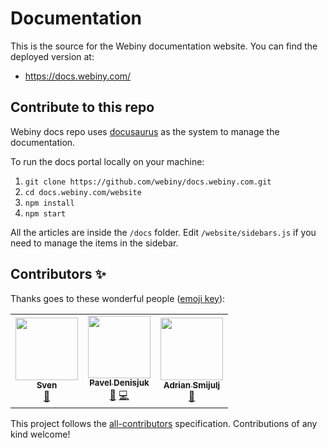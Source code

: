# Documentation

This is the source for the Webiny documentation website.
You can find the deployed version at:
- https://docs.webiny.com/


## Contribute to this repo

Webiny docs repo uses [docusaurus](https://docusaurus.io/) as the system to manage the documentation. 

To run the docs portal locally on your machine:
1. `git clone https://github.com/webiny/docs.webiny.com.git`
2. `cd docs.webiny.com/website`
3. `npm install`
4. `npm start`

All the articles are inside the `/docs` folder. Edit `/website/sidebars.js` if you need to manage the items in the sidebar.


## Contributors ✨

Thanks goes to these wonderful people ([emoji key](https://allcontributors.org/docs/en/emoji-key)):

<!-- ALL-CONTRIBUTORS-LIST:START - Do not remove or modify this section -->
<!-- prettier-ignore-start -->
<!-- markdownlint-disable -->
<table>
  <tr>
    <td align="center"><a href="http://www.webiny.com/"><img src="https://avatars3.githubusercontent.com/u/3808420?v=4" width="100px;" alt=""/><br /><sub><b>Sven</b></sub></a><br /><a href="https://github.com/webiny/docs.webiny.com/commits?author=SvenAlHamad" title="Documentation">📖</a></td>
    <td align="center"><a href="http://webiny.com/"><img src="https://avatars1.githubusercontent.com/u/3920893?v=4" width="100px;" alt=""/><br /><sub><b>Pavel Denisjuk</b></sub></a><br /><a href="https://github.com/webiny/docs.webiny.com/commits?author=Pavel910" title="Documentation">📖</a> <a href="https://github.com/webiny/docs.webiny.com/commits?author=Pavel910" title="Code">💻</a></td>
    <td align="center"><a href="https://www.webiny.com"><img src="https://avatars0.githubusercontent.com/u/5121148?v=4" width="100px;" alt=""/><br /><sub><b>Adrian Smijulj</b></sub></a><br /><a href="https://github.com/webiny/docs.webiny.com/commits?author=doitadrian" title="Documentation">📖</a></td>
  </tr>
</table>

<!-- markdownlint-enable -->
<!-- prettier-ignore-end -->
<!-- ALL-CONTRIBUTORS-LIST:END -->

This project follows the [all-contributors](https://github.com/all-contributors/all-contributors) specification. Contributions of any kind welcome!